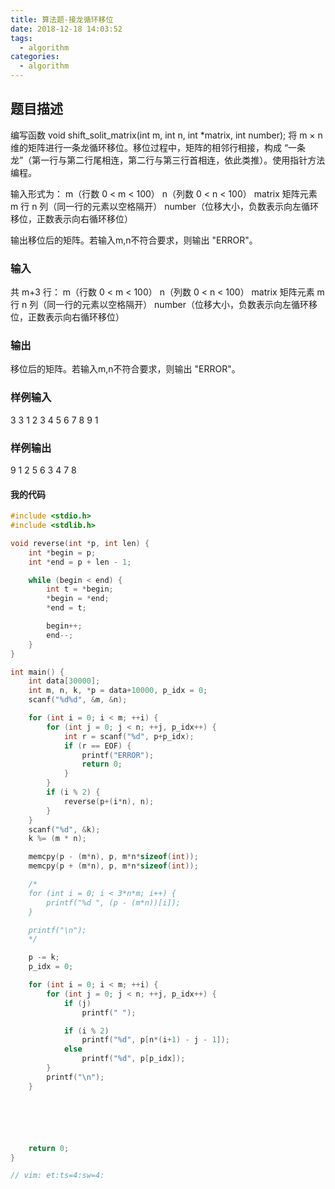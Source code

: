 ```yaml
---
title: 算法题-接龙循环移位
date: 2018-12-18 14:03:52
tags:
  - algorithm
categories:
  - algorithm
---
```


## 题目描述
编写函数 
void shift_solit_matrix(int m, int n, int *matrix, int number); 
将 m × n 维的矩阵进行一条龙循环移位。移位过程中，矩阵的相邻行相接，构成 “一条龙”（第一行与第二行尾相连，第二行与第三行首相连，依此类推）。使用指针方法编程。 

 输入形式为： 
m（行数 0 < m < 100） 
n（列数 0 < n < 100） 
matrix 矩阵元素 m 行 n 列（同一行的元素以空格隔开） 
number（位移大小，负数表示向左循环移位，正数表示向右循环移位） 

输出移位后的矩阵。若输入m,n不符合要求，则输出 "ERROR"。 

<!-- more -->
### 输入
共 m+3 行： 
m（行数 0 < m < 100） 
n（列数 0 < n < 100） 
matrix 矩阵元素 m 行 n 列（同一行的元素以空格隔开） 
number（位移大小，负数表示向左循环移位，正数表示向右循环移位） 
### 输出
移位后的矩阵。若输入m,n不符合要求，则输出 "ERROR"。
### 样例输入
3
3
1 2 3
4 5 6
7 8 9
1
### 样例输出
9 1 2
5 6 3
4 7 8

#### 我的代码
```c
#include <stdio.h>
#include <stdlib.h>

void reverse(int *p, int len) {
    int *begin = p;
    int *end = p + len - 1;

    while (begin < end) {
        int t = *begin;
        *begin = *end;
        *end = t;

        begin++;
        end--;
    }
}

int main() {
    int data[30000];
    int m, n, k, *p = data+10000, p_idx = 0;
    scanf("%d%d", &m, &n);

    for (int i = 0; i < m; ++i) {
        for (int j = 0; j < n; ++j, p_idx++) {
            int r = scanf("%d", p+p_idx);
            if (r == EOF) {
                printf("ERROR");
                return 0;
            }
        }
        if (i % 2) {
            reverse(p+(i*n), n);
        }
    }
    scanf("%d", &k);
    k %= (m * n);

    memcpy(p - (m*n), p, m*n*sizeof(int));
    memcpy(p + (m*n), p, m*n*sizeof(int));

    /*
    for (int i = 0; i < 3*n*m; i++) {
        printf("%d ", (p - (m*n))[i]);
    }

    printf("\n");
    */

    p -= k;
    p_idx = 0;

    for (int i = 0; i < m; ++i) {
        for (int j = 0; j < n; ++j, p_idx++) {
            if (j)
                printf(" ");

            if (i % 2)
                printf("%d", p[n*(i+1) - j - 1]);
            else
                printf("%d", p[p_idx]);
        }
        printf("\n");
    }






    return 0;
}

// vim: et:ts=4:sw=4:

```

